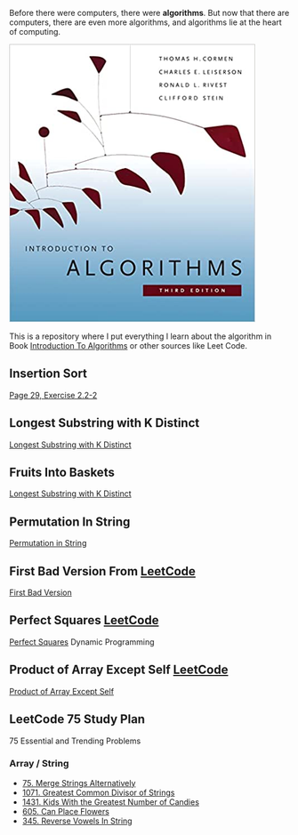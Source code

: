 Before there were computers, there were **algorithms**. But now that there are computers, there are even more algorithms, and algorithms lie at the heart of computing.

![Introduction To Algorithms][book_logo]

This is a repository where I put everything I learn about the algorithm in Book [Introduction To Algorithms](https://en.wikipedia.org/wiki/Introduction_to_Algorithms) 
or other sources like Leet Code.

## Insertion Sort 
  [Page 29, Exercise 2.2-2](https://github.com/masoudkarimi/Algorithms/blob/master/src/selection/SelectionSort.kt)

## Longest Substring with K Distinct
  [Longest Substring with K Distinct](https://github.com/masoudkarimi/Algorithms/blob/master/src/slidingwindow/LongestSubstringKDistinct.kt)

## Fruits Into Baskets
  [Longest Substring with K Distinct](https://github.com/masoudkarimi/Algorithms/blob/master/src/slidingwindow/MaxFruitCountOf2Types.kt)

## Permutation In String
  [Permutation in String](https://github.com/masoudkarimi/Algorithms/blob/master/src/slidingwindow/PermutationInString.kt)
  
## First Bad Version From [LeetCode](https://leetcode.com/problems/first-bad-version/)
  [First Bad Version](https://github.com/masoudkarimi/Algorithms/blob/master/src/FirstBadVersion.kt)

## Perfect Squares  [LeetCode](https://leetcode.com/problems/perfect-squares/)
  [Perfect Squares](https://github.com/masoudkarimi/Algorithms/blob/master/src/PerfectSquare.kt) Dynamic Programming
  

## Product of Array Except Self  [LeetCode](https://leetcode.com/problems/product-of-array-except-self/)
  [Product of Array Except Self](https://github.com/masoudkarimi/Algorithms/blob/master/src/ProductOfArrayExceptSelf.kt)
  
## LeetCode 75 Study Plan
75 Essential and Trending Problems
### Array / String
- [75. Merge Strings Alternatively](https://github.com/masoudkarimi/Algorithms/blob/master/src/leetcode75/MergeStringsAlternately) 
- [1071. Greatest Common Divisor of Strings](https://github.com/masoudkarimi/Algorithms/blob/master/src/leetcode1071/GreatestCommonDivisorOfStrings) 
- [1431. Kids With the Greatest Number of Candies](https://github.com/masoudkarimi/Algorithms/blob/master/src/leetcode1431/KidsWithTheGreatestNumberOfCandies) 
- [605. Can Place Flowers](https://github.com/masoudkarimi/Algorithms/blob/master/src/leetcode605/CanPlaceFlowers) 
- [345. Reverse Vowels In String](https://github.com/masoudkarimi/Algorithms/blob/master/src/leetcode345/ReverseVowelsInString) 

[book_logo]: https://github.com/masoudkarimi/Algorithms/blob/master/images/algorithms.jpg "Introduction To Algorithms"
